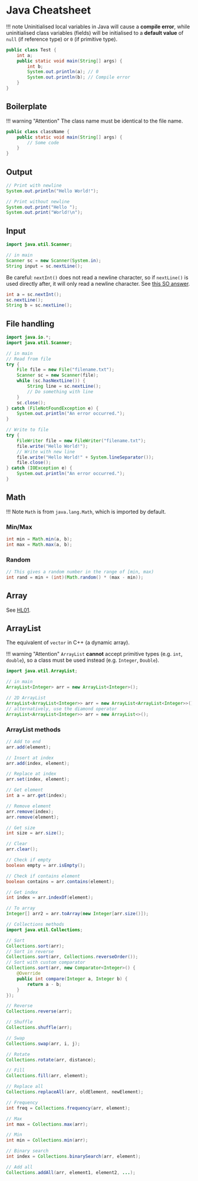 # Java Cheatsheet

!!! note
    Uninitialised local variables in Java will cause a **compile error**, while uninitialised class variables (fields) will be initialised to a **default value** of `null` (if reference type) or `0` (if primitive type).

```java
public class Test {
    int a;
    public static void main(String[] args) {
        int b;
        System.out.println(a); // 0
        System.out.println(b); // Compile error
    }
}
```

## Boilerplate

!!! warning "Attention"
    The class name must be identical to the file name.

```java
public class className {
    public static void main(String[] args) {
        // Some code
    }
}
```

## Output

```java
// Print with newline
System.out.println("Hello World!");

// Print without newline
System.out.print("Hello ");
System.out.print("World!\n");
```

## Input

```java
import java.util.Scanner;

// in main
Scanner sc = new Scanner(System.in);
String input = sc.nextLine();
```

Be careful: `nextInt()` does not read a newline character, so if `nextLine()` is used directly after, it will only read a newline character. See [this SO answer](https://stackoverflow.com/a/13102066).

```java hl_lines="2"
int a = sc.nextInt();
sc.nextLine();
String b = sc.nextLine();
```

## File handling

```java
import java.io.*;
import java.util.Scanner;

// in main
// Read from file
try {
    File file = new File("filename.txt");
    Scanner sc = new Scanner(file);
    while (sc.hasNextLine()) {
        String line = sc.nextLine();
        // Do something with line
    }
    sc.close();
} catch (FileNotFoundException e) {
    System.out.println("An error occurred.");
}

// Write to file
try {
    FileWriter file = new FileWriter("filename.txt");
    file.write("Hello World!");
    // Write with new line
    file.write("Hello World!" + System.lineSeparator());
    file.close();
} catch (IOException e) {
    System.out.println("An error occurred.");
}
```

## Math

!!! Note
    `Math` is from `java.lang.Math`, which is imported by default.

### Min/Max

```java
int min = Math.min(a, b);
int max = Math.max(a, b);
```

### Random

```java
// This gives a random number in the range of [min, max)
int rand = min + (int)(Math.random() * (max - min));
```

## Array

See [HL01](HL/01.md).

## ArrayList

The equivalent of `vector` in C++ (a dynamic array).

!!! warning "Attention"
    `ArrayList` **cannot** accept primitive types (e.g. `int`, `double`), so a class must be used instead (e.g. `Integer`, `Double`).

```java
import java.util.ArrayList;

// in main
ArrayList<Integer> arr = new ArrayList<Integer>();

// 2D ArrayList
ArrayList<ArrayList<Integer>> arr = new ArrayList<ArrayList<Integer>>();
// alternatively, use the diamond operator
ArrayList<ArrayList<Integer>> arr = new ArrayList<>();
```

### ArrayList methods

```java
// Add to end
arr.add(element);

// Insert at index
arr.add(index, element);

// Replace at index
arr.set(index, element);

// Get element
int a = arr.get(index);

// Remove element
arr.remove(index);
arr.remove(element);

// Get size
int size = arr.size();

// Clear
arr.clear();

// Check if empty
boolean empty = arr.isEmpty();

// Check if contains element
boolean contains = arr.contains(element);

// Get index
int index = arr.indexOf(element);

// To array
Integer[] arr2 = arr.toArray(new Integer[arr.size()]);
```

```java
// Collections methods
import java.util.Collections;

// Sort
Collections.sort(arr);
// Sort in reverse
Collections.sort(arr, Collections.reverseOrder());
// Sort with custom comparator
Collections.sort(arr, new Comparator<Integer>() {
    @Override
    public int compare(Integer a, Integer b) {
        return a - b;
    }
});

// Reverse
Collections.reverse(arr);

// Shuffle
Collections.shuffle(arr);

// Swap
Collections.swap(arr, i, j);

// Rotate
Collections.rotate(arr, distance);

// Fill
Collections.fill(arr, element);

// Replace all
Collections.replaceAll(arr, oldElement, newElement);

// Frequency
int freq = Collections.frequency(arr, element);

// Max
int max = Collections.max(arr);

// Min
int min = Collections.min(arr);

// Binary search
int index = Collections.binarySearch(arr, element);

// Add all
Collections.addAll(arr, element1, element2, ...);
```
